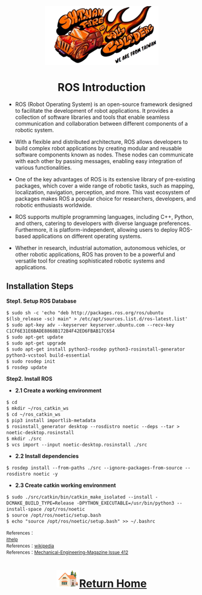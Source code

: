  <div align="center"><img src="../../other/img/logo.png" width="300" alt=" logo"></div>

# <div align="center"> ROS Introduction</div> 
- ROS (Robot Operating System) is an open-source framework designed to facilitate the development of robot applications. It provides a collection of software libraries and tools that enable seamless communication and collaboration between different components of a robotic system.

- With a flexible and distributed architecture, ROS allows developers to build complex robot applications by creating modular and reusable software components known as nodes. These nodes can communicate with each other by passing messages, enabling easy integration of various functionalities.

- One of the key advantages of ROS is its extensive library of pre-existing packages, which cover a wide range of robotic tasks, such as mapping, localization, navigation, perception, and more. This vast ecosystem of packages makes ROS a popular choice for researchers, developers, and robotic enthusiasts worldwide.

- ROS supports multiple programming languages, including C++, Python, and others, catering to developers with diverse language preferences. Furthermore, it is platform-independent, allowing users to deploy ROS-based applications on different operating systems.

- Whether in research, industrial automation, autonomous vehicles, or other robotic applications, ROS has proven to be a powerful and versatile tool for creating sophisticated robotic systems and applications.


## Installation Steps  
__Step1. Setup ROS Database__
```
$ sudo sh -c 'echo "deb http://packages.ros.org/ros/ubuntu $(lsb_release -sc) main" > /etc/apt/sources.list.d/ros-latest.list'
$ sudo apt-key adv --keyserver keyserver.ubuntu.com --recv-key C1CF6E31E6BADE8868B172B4F42ED6FBAB17C654
$ sudo apt-get update
$ sudo apt-get upgrade
$ sudo apt-get install python3-rosdep python3-rosinstall-generator python3-vcstool build-essential
$ sudo rosdep init
$ rosdep update
```
__Step2. Install ROS__
- __2.1 Create a working environment__
```
$ cd
$ mkdir ~/ros_catkin_ws
$ cd ~/ros_catkin_ws
$ pip3 install importlib-metadata
$ rosinstall_generator desktop --rosdistro noetic --deps --tar > noetic-desktop.rosinstall
$ mkdir ./src
$ vcs import --input noetic-desktop.rosinstall ./src
```
- __2.2 Install dependencies__
```
$ rosdep install --from-paths ./src --ignore-packages-from-source --rosdistro noetic -y
```
- __2.3 Create catkin working environment__
```
$ sudo ./src/catkin/bin/catkin_make_isolated --install -DCMAKE_BUILD_TYPE=Release -DPYTHON_EXECUTABLE=/usr/bin/python3 --install-space /opt/ros/noetic
$ source /opt/ros/noetic/setup.bash
$ echo "source /opt/ros/noetic/setup.bash" >> ~/.bashrc
```
<small>References：<br>[ithelp](https://ithelp.ithome.com.tw/articles/10200551)  
References：[wikipedia](https://zh.wikipedia.org/zh-tw/%E6%A9%9F%E5%99%A8%E4%BA%BA%E4%BD%9C%E6%A5%AD%E7%B3%BB%E7%B5%B1)  
References：[Mechanical-Engineering-Magazine Issue 412](https://docs.google.com/document/d/1M4JN4CFelSwmJmYl0W2PQt0lKBieaWgcDpVNfjTycGE/edit?pli=1)</small>  

# <div align="center">![HOME](../../other/img/Home.png)[Return Home](../../)</div> 
